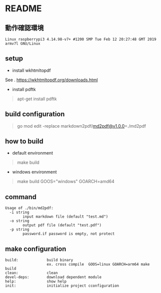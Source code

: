 # README

## 動作確認環境

```
Linux raspberrypi3 4.14.98-v7+ #1200 SMP Tue Feb 12 20:27:48 GMT 2019 armv7l GNU/Linux
```

## setup   

* install wkhtmltopdf

See . https://wkhtmltopdf.org/downloads.html

* install pdftk

> apt-get install pdftk


## build configuration

> go mod edit -replace markdown2pdf/md2pdf@v1.0.0=./md2pdf


## how to build

* default environment

> make build 

* windows environment

> make build GOOS="windows" GOARCH=amd64


## command

```
Usage of ./bin/md2pdf:
  -i string
    	input markdown file (default "test.md")
  -o string
    	output pdf file (default "test.pdf")
  -p string
    	password.if password is empty, not protect
```

## make configuration

```
build:             build binary 
                   ex. cross compile  GOOS=linux GOARCH=arm64 make build
clean:             clean
devel-deps:        download dependent module 
help:              show help
init:              initialize project cconfiguration
```


